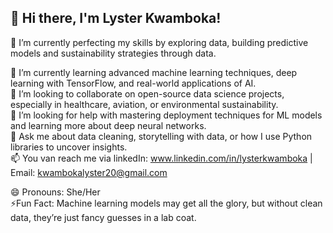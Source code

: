 ## 👋 Hi there, I'm Lyster Kwamboka!

🔭 I’m currently perfecting my skills by exploring  data, building predictive models and  sustainability strategies through data.

🌱 I’m currently learning advanced machine learning techniques, deep learning with TensorFlow, and real-world applications of AI.  
👯 I’m looking to collaborate on open-source data science projects, especially in healthcare, aviation, or environmental sustainability.  
🤔 I’m looking for help with mastering deployment techniques for ML models and learning more about deep neural networks.  
💬 Ask me about data cleaning, storytelling with data, or how I use Python libraries to uncover insights.  
📫 You van reach me via linkedIn: www.linkedin.com/in/lysterkwamboka | Email: kwambokalyster20@gmail.com 

😄 Pronouns: She/Her  
⚡Fun Fact: Machine learning models may get all the glory, but without clean data, they’re just fancy guesses in a lab coat.


<!--
**Lyster-01/Lyster-01** is a ✨ _special_ ✨ repository because its `README.md` (this file) appears on your GitHub profile.

Here are some ideas to get you started:

- 🔭 I’m currently working on ...
- 🌱 I’m currently learning ...
- 👯 I’m looking to collaborate on ...
- 🤔 I’m looking for help with ...
- 💬 Ask me about ...
- 📫 How to reach me: ...
- 😄 Pronouns: ...
- ⚡ Fun fact: ...
-->
